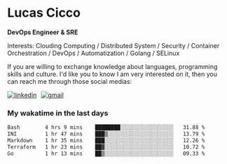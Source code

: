 # Lucas Cicco

**DevOps Engineer & SRE**

Interests: Clouding Computing / Distributed System / Security / Container Orchestration / DevOps / Automatization / Golang / SELinux

If you are willing to exchange knowledge about languages, programming skills and culture. I'd like you to know I am very interested on it, then you can reach me through those social medias:

<div style="display: flex; align-items: center; gap: 10px;">
  <a href="https://www.linkedin.com/in/lucas-vitor-de-cicco" target="_blank">
    <img
      src="https://img.shields.io/badge/-LinkedIn-%230077B5?style=for-the-badge&logo=linkedin&logoColor=white"
      alt="linkedin"
      target="_blank" 
    />
  </a>
  <a href="mailto:lucasvitorx1@gmail.com">
      <img
        src="https://img.shields.io/badge/-Gmail-%23333?style=for-the-badge&logo=gmail&logoColor=white"
        alt="gmail"
        target="_blank"
      />
  </a>
</div>

### My wakatime in the last days

<!--START_SECTION:waka-->

```txt
Bash        4 hrs 9 mins    ████████░░░░░░░░░░░░░░░░░   31.88 %
INI         1 hr 47 mins    ███▒░░░░░░░░░░░░░░░░░░░░░   13.79 %
Markdown    1 hr 35 mins    ███░░░░░░░░░░░░░░░░░░░░░░   12.26 %
Terraform   1 hr 23 mins    ██▓░░░░░░░░░░░░░░░░░░░░░░   10.72 %
Go          1 hr 13 mins    ██▒░░░░░░░░░░░░░░░░░░░░░░   09.33 %
```

<!--END_SECTION:waka-->
